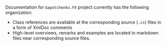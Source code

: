 Documentation for `Gapotchenko.FX` project currently has the following organization:
* Class references are available at the corresponding source (`.cs`) files in a form of XmlDoc comments
* High-level overviews, remarks and examples are located in markdown files near corresponding source files.